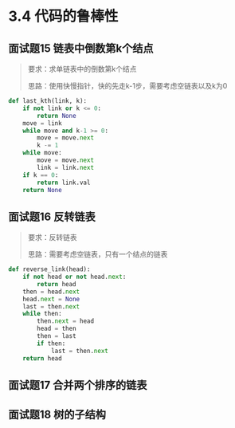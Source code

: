 # 3.4 代码的鲁棒性

## 面试题15 链表中倒数第k个结点
> 要求：求单链表中的倒数第k个结点
>
> 思路：使用快慢指针，快的先走k-1步，需要考虑空链表以及k为0

```python
def last_kth(link, k):
    if not link or k <= 0:
        return None
    move = link
    while move and k-1 >= 0:
        move = move.next
        k -= 1
    while move:
        move = move.next
        link = link.next
    if k == 0:
        return link.val
    return None
```

## 面试题16 反转链表
> 要求：反转链表
>
> 思路：需要考虑空链表，只有一个结点的链表

```python
def reverse_link(head):
    if not head or not head.next:
        return head
    then = head.next
    head.next = None
    last = then.next
    while then:
        then.next = head
        head = then
        then = last
        if then:
            last = then.next
    return head
```

## 面试题17 合并两个排序的链表

## 面试题18 树的子结构
